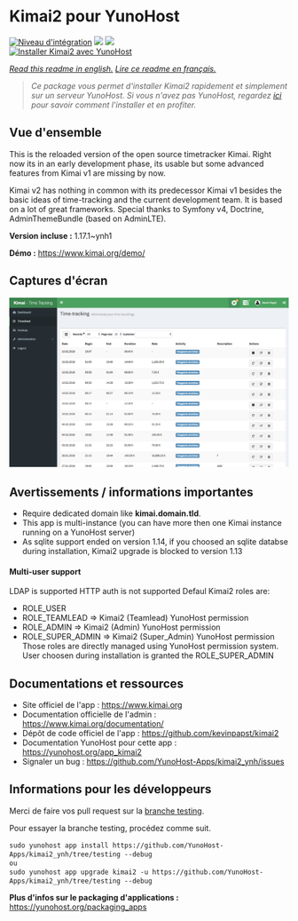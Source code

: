 # Kimai2 pour YunoHost

[![Niveau d'intégration](https://dash.yunohost.org/integration/kimai2.svg)](https://dash.yunohost.org/appci/app/kimai2) ![](https://ci-apps.yunohost.org/ci/badges/kimai2.status.svg) ![](https://ci-apps.yunohost.org/ci/badges/kimai2.maintain.svg)  
[![Installer Kimai2 avec YunoHost](https://install-app.yunohost.org/install-with-yunohost.svg)](https://install-app.yunohost.org/?app=kimai2)

*[Read this readme in english.](./README.md)*
*[Lire ce readme en français.](./README_fr.md)*

> *Ce package vous permet d'installer Kimai2 rapidement et simplement sur un serveur YunoHost.
Si vous n'avez pas YunoHost, regardez [ici](https://yunohost.org/#/install) pour savoir comment l'installer et en profiter.*

## Vue d'ensemble

This is the reloaded version of the open source timetracker Kimai. Right now its in an early development phase, its usable but some advanced features from Kimai v1 are missing by now.

Kimai v2 has nothing in common with its predecessor Kimai v1 besides the basic ideas of time-tracking and the current development team. It is based on a lot of great frameworks. Special thanks to Symfony v4, Doctrine, AdminThemeBundle (based on AdminLTE).


**Version incluse :** 1.17.1~ynh1

**Démo :** https://www.kimai.org/demo/

## Captures d'écran

![](./doc/screenshots/screenshot1.png)

## Avertissements / informations importantes

* Require dedicated domain like **kimai.domain.tld**.
* This app is multi-instance (you can have more then one Kimai instance running on a YunoHost server)
* As sqlite support ended on version 1.14, if you choosed an sqlite databse during installation, Kimai2 upgrade is blocked to version 1.13

#### Multi-user support

LDAP is supported
HTTP auth is not supported
Defaul Kimai2 roles are:
* ROLE_USER
* ROLE_TEAMLEAD => Kimai2 (Teamlead) YunoHost permission
* ROLE_ADMIN => Kimai2 (Admin) YunoHost permission
* ROLE_SUPER_ADMIN => Kimai2 (Super_Admin) YunoHost permission
Those roles are directly managed using YunoHost permission system. User choosen during installation is granted the ROLE_SUPER_ADMIN

## Documentations et ressources

* Site officiel de l'app : https://www.kimai.org
* Documentation officielle de l'admin : https://www.kimai.org/documentation/
* Dépôt de code officiel de l'app : https://github.com/kevinpapst/kimai2
* Documentation YunoHost pour cette app : https://yunohost.org/app_kimai2
* Signaler un bug : https://github.com/YunoHost-Apps/kimai2_ynh/issues

## Informations pour les développeurs

Merci de faire vos pull request sur la [branche testing](https://github.com/YunoHost-Apps/kimai2_ynh/tree/testing).

Pour essayer la branche testing, procédez comme suit.
```
sudo yunohost app install https://github.com/YunoHost-Apps/kimai2_ynh/tree/testing --debug
ou
sudo yunohost app upgrade kimai2 -u https://github.com/YunoHost-Apps/kimai2_ynh/tree/testing --debug
```

**Plus d'infos sur le packaging d'applications :** https://yunohost.org/packaging_apps
